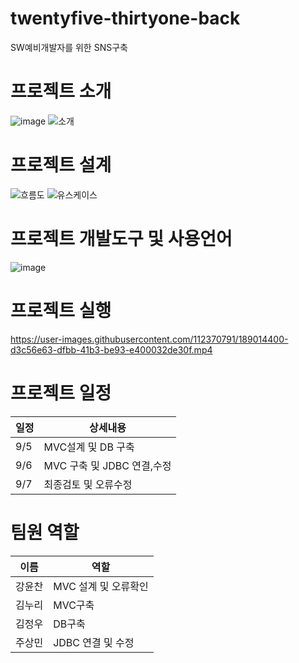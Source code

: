 # twentyfive-thirtyone-back
SW예비개발자를 위한 SNS구축

# 프로젝트 소개
![image](https://user-images.githubusercontent.com/112370791/202052995-ad1615be-2c0c-4c17-ae50-1c2b5ebd68fd.png)
![소개](https://user-images.githubusercontent.com/112370791/189012528-9c79877c-cb6b-45b5-96a1-02ba228db65b.PNG)

# 프로젝트 설계
![흐름도](https://user-images.githubusercontent.com/112370791/189012564-dc905c30-dd35-47b2-91f3-e8cabb8dd642.PNG)
![유스케이스](https://user-images.githubusercontent.com/112370791/189012601-3e93bb22-cee1-4696-b102-cff6569299cb.PNG)

# 프로젝트 개발도구 및 사용언어
![image](https://user-images.githubusercontent.com/112370791/189014828-cb8a81ee-d1e3-47d4-aa35-479abdbe8121.png)

# 프로젝트 실행
https://user-images.githubusercontent.com/112370791/189014400-d3c56e63-dfbb-41b3-be93-e400032de30f.mp4

# 프로젝트 일정
일정|상세내용
---|---|
9/5|MVC설계 및 DB 구축
9/6|MVC 구축 및 JDBC 연결,수정
9/7|최종검토 및 오류수정

# 팀원 역할
이름|역할
---|---|
강윤찬|MVC 설계 및 오류확인
김누리|MVC구축
김정우|DB구축
주상민|JDBC 연결 및 수정
